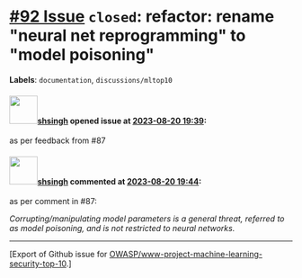 # [\#92 Issue](https://github.com/OWASP/www-project-machine-learning-security-top-10/issues/92) `closed`: refactor: rename "neural net reprogramming" to "model poisoning"
**Labels**: `documentation`, `discussions/mltop10`


#### <img src="https://avatars.githubusercontent.com/u/412800?v=4" width="50">[shsingh](https://github.com/shsingh) opened issue at [2023-08-20 19:39](https://github.com/OWASP/www-project-machine-learning-security-top-10/issues/92):

as per feedback from #87

#### <img src="https://avatars.githubusercontent.com/u/412800?v=4" width="50">[shsingh](https://github.com/shsingh) commented at [2023-08-20 19:44](https://github.com/OWASP/www-project-machine-learning-security-top-10/issues/92#issuecomment-1685375350):

as per comment in #87:

*Corrupting/manipulating model parameters is a general threat, referred to as model poisoning, and is not restricted to neural networks.*


-------------------------------------------------------------------------------



[Export of Github issue for [OWASP/www-project-machine-learning-security-top-10](https://github.com/OWASP/www-project-machine-learning-security-top-10).]
